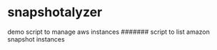 # snapshotalyzer
demo script to manage aws instances
####### script to list amazon snapshot instances
